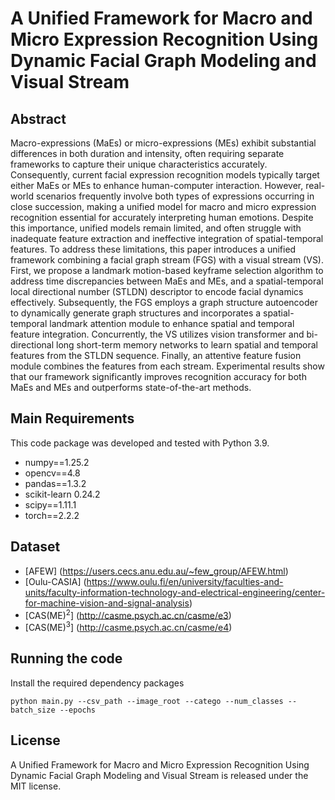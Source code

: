 # A Unified Framework for Macro and Micro Expression Recognition Using Dynamic Facial Graph Modeling and Visual Stream

## Abstract
Macro-expressions (MaEs) or micro-expressions (MEs) exhibit substantial differences in both duration and intensity, often requiring separate frameworks to capture their unique characteristics accurately. Consequently, current facial expression recognition models typically target either MaEs or MEs to enhance human-computer interaction. However, real-world scenarios frequently involve both types of expressions occurring in close succession, making a unified model for macro and micro expression recognition essential for accurately interpreting human emotions. Despite this importance, unified models remain limited, and often struggle with inadequate feature extraction and ineffective integration of spatial-temporal features. To address these limitations, this paper introduces a unified framework combining a facial graph stream (FGS) with a visual stream (VS). First, we propose a landmark motion-based keyframe selection algorithm to address time discrepancies between MaEs and MEs, and a spatial-temporal local directional number (STLDN) descriptor to encode facial dynamics effectively. Subsequently, the FGS employs a graph structure autoencoder to dynamically generate graph structures and incorporates a spatial-temporal landmark attention module to enhance spatial and temporal feature integration. Concurrently, the VS utilizes vision transformer and bi-directional long short-term memory networks to learn spatial and temporal features from the STLDN sequence. Finally, an attentive feature fusion module combines the features from each stream. Experimental results show that our framework significantly improves recognition accuracy for both MaEs and MEs and outperforms state-of-the-art methods. 
 

## Main Requirements
This code package was developed and tested with Python 3.9.

* numpy==1.25.2
* opencv==4.8
* pandas==1.3.2
* scikit-learn 0.24.2
* scipy==1.11.1
* torch==2.2.2


## Dataset
* [AFEW] (https://users.cecs.anu.edu.au/~few_group/AFEW.html)
* [Oulu-CASIA] (https://www.oulu.fi/en/university/faculties-and-units/faculty-information-technology-and-electrical-engineering/center-for-machine-vision-and-signal-analysis)
* [CAS(ME)<sup>2</sup>] (http://casme.psych.ac.cn/casme/e3)
* [CAS(ME)<sup>3</sup>] (http://casme.psych.ac.cn/casme/e4)

## Running the code

Install the required dependency packages

  ```
python main.py --csv_path --image_root --catego --num_classes --batch_size --epochs 
  ```

## License

A Unified Framework for Macro and Micro Expression Recognition Using Dynamic Facial Graph Modeling and Visual Stream is released under the MIT license.